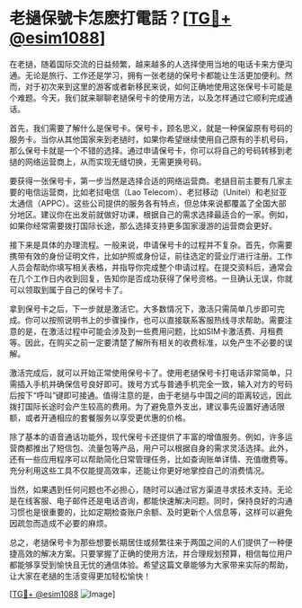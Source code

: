 # 老撾保號卡怎麽打電話？[[TG💪+ @esim1088](https://t.me/s/esim1088)]

在老撾，随着国际交流的日益频繁，越来越多的人选择使用当地的电话卡来方便沟通。无论是旅行、工作还是学习，拥有一张老撾的保号卡都能让生活更加便利。然而，对于初次来到这里的游客或者新移民来说，如何正确地使用这张保号卡可能是个难题。今天，我们就来聊聊老撾保号卡的使用方法，以及怎样通过它顺利完成通话。

首先，我们需要了解什么是保号卡。保号卡，顾名思义，就是一种保留原有号码的服务卡。当你从其他国家来到老撾时，如果你希望继续使用自己原有的手机号码，那么保号卡就是一个不错的选择。通过申请保号卡，你可以将自己的号码转移到老撾的网络运营商上，从而实现无缝切换，无需更换号码。

要获得一张保号卡，第一步当然是选择合适的网络运营商。老撾目前主要有几家主要的电信运营商，比如老挝电信（Lao Telecom）、老挝移动（Unitel）和老挝亚太通信（APPC）。这些公司提供的服务各有特点，但总体来说都覆盖了全国大部分地区。建议你在出发前就做好功课，根据自己的需求选择最适合的一家。例如，如果你经常需要拨打国际长途，那么选择支持更多国家漫游的运营商会更好。

接下来是具体的办理流程。一般来说，申请保号卡的过程并不复杂。首先，你需要携带有效的身份证明文件，比如护照或身份证，前往选定的营业厅进行注册。工作人员会帮助你填写相关表格，并指导你完成整个申请过程。在提交资料后，通常会在几个工作日内收到回复，告知你是否成功获得了保号资格。一旦确认无误，你就可以领取到属于自己的保号卡了。

拿到保号卡之后，下一步就是激活它。大多数情况下，激活只需简单几步即可完成。你可以按照说明书上的步骤操作，也可以直接联系客服热线寻求帮助。需要注意的是，在激活过程中可能会涉及到一些费用问题，比如SIM卡激活费、月租费等。因此，在购买之前一定要清楚了解所有相关的收费标准，以免产生不必要的误解。

激活完成后，就可以开始正常使用保号卡了。使用老撾保号卡打电话非常简单，只需插入手机并确保信号良好即可。拨号方式与普通手机完全一致，输入对方的号码后按下“呼叫”键即可接通。值得注意的是，由于老撾与中国之间的距离较远，因此拨打国际长途时会产生较高的费用。为了避免意外支出，建议事先设置好通话限额，或者开通相应的套餐服务以享受更优惠的价格。

除了基本的语音通话功能外，现代保号卡还提供了丰富的增值服务。例如，许多运营商都推出了短信包、流量包等产品，用户可以根据自身的需求灵活选择。此外，还有一些应用程序可以帮助简化日常管理任务，比如查询账单详情、充值缴费等。充分利用这些工具不仅能提高效率，还能让你更好地掌控自己的消费情况。

当然，如果遇到任何问题也不必担心，随时可以通过官方渠道寻求技术支持。无论是在线客服、电子邮件还是电话咨询，都能快速解决问题。同时，保持良好的沟通习惯也是很重要的，比如定期检查账户余额、及时更新个人信息等，这样可以避免因疏忽而造成不必要的麻烦。

总之，老撾保号卡为那些想要长期居住或频繁往来于两国之间的人们提供了一种便捷高效的解决方案。只要掌握了正确的使用方法，并合理规划预算，相信每位用户都能够享受到愉快且无忧的通信体验。希望这篇文章能够为大家带来实际的帮助，让大家在老撾的生活变得更加轻松愉快！

[[TG💪+ @esim1088](https://t.me/s/esim1088) ![Image](https://i.postimg.cc/4NQfJmqS/Snipaste-2025-05-13-00-14-12.png)]